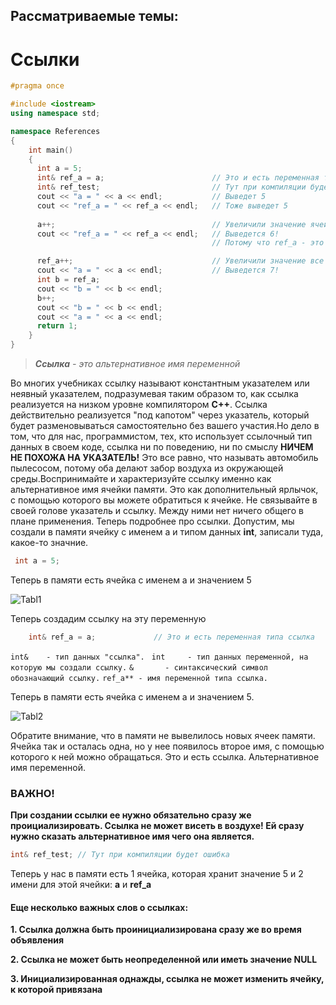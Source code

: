## Рассматриваемые темы:
# Ссылки

```c++
#pragma once

#include <iostream>
using namespace std;

namespace References
{
    int main()
    {
      int a = 5;
      int& ref_a = a;                        // Это и есть переменная типа ссылка
      int& ref_test;                         // Тут при компиляции будет ошибка
      cout << "a = " << a << endl;           // Выведет 5
      cout << "ref_a = " << ref_a << endl;   // Тоже выведет 5
      
      a++;                                   // Увеличили значение ячейки на 1
      cout << "ref_a = " << ref_a << endl;   // Выведется 6!
                                             // Потому что ref_a - это та же ячейка, которую мы только что увеличили на 1

      ref_a++;                               // Увеличили значение все той же ячейки на 1
      cout << "a = " << a << endl;           // Выведется 7!
      int b = ref_a;
      cout << "b = " << b << endl;
      b++;
      cout << "b = " << b << endl;
      cout << "a = " << a << endl;
      return 1;
    }
}
```

>***Ссылка** - это альтернативное имя переменной*

Во многих учебниках ссылку называют константным указателем или неявный указателем,
подразумевая таким образом то, как ссылка реализуется на низком уровне компилятором **С++**.
Ссылка действительно реализуется "под капотом" через указатель, который будет разменовываться
самостоятельно без вашего участия.Но дело в том, что для нас, программистом, тех, кто использует ссылочный тип данных в своем коде,
ссылка ни по поведению, ни по смыслу **НИЧЕМ НЕ ПОХОЖА НА УКАЗАТЕЛЬ!** Это все равно, что называть автомобиль пылесосом, потому оба делают забор воздуха из окружающей среды.Воспринимайте и характеризуйте ссылку именно как альтернативное имя ячейки памяти.
Это как дополнительный ярлычок, с помощью которого вы можете обратиться к ячейке.
Не связывайте в своей голове указатель и ссылку. Между ними нет ничего общего в плане применения.
Теперь подробнее про ссылки. Допустим, мы создали в памяти ячейку с именем а и типом данных **int**, записали туда, какое-то значние.

```c++
 int a = 5;
```

Теперь в памяти есть ячейка с именем a и значением 5

![Tabl1](https://pp.userapi.com/c831309/v831309240/f6ca8/svXEQVH_RjE.jpg)
        
Теперь создадим ссылку на эту переменную
        
```c++        
    int& ref_a = a;             // Это и есть переменная типа ссылка
```        
   
  `int&    - тип данных "ссылка".
  `
  `
   int     - тип данных переменной, на которую мы создали ссылку.
  `
  `
   &       - синтаксический символ обозначающий ссылку.
  `
  `
   ref_a** - имя переменной типа ссылка.
  `
  
 Теперь в памяти есть ячейка с именем a и значением 5.
 
 ![Tabl2](https://pp.userapi.com/c831309/v831309240/f6caf/fPX6IyAIL98.jpg)
 
 Обратите внимание, что в памяти не вывелилось новых ячеек памяти.
   Ячейка так и осталась одна, но у нее появилось второе имя,
   с помощью которого к ней можно обращаться.
   Это и есть ссылка. Альтернативное имя переменной.
   
  ### ВАЖНО!
  **При создании ссылки ее нужно обязательно сразу же проициализировать.
   Ссылка не может висеть в воздухе! Ей сразу нужно сказать альтернативное имя чего она является.**
   
```c++
int& ref_test; // Тут при компиляции будет ошибка
```

 Теперь у нас в памяти есть 1 ячейка, которая хранит значение 5
   и 2 имени для этой ячейки: **a** и **ref_a**

 #### Еще несколько важных слов о ссылках:
 
 **1. Ссылка должна быть проинициализирована сразу же во время объявления**
 
 **2. Ссылка не может быть неопределенной или иметь значение NULL**
 
 **3. Инициализированная однажды, ссылка не может изменить ячейку, к которой привязана**
 
